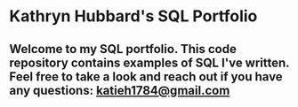 # Kathryn Hubbard's SQL Portfolio

## Welcome to my SQL portfolio. This code repository contains examples of SQL I've written. Feel free to take a look and reach out if you have any questions: katieh1784@gmail.com
